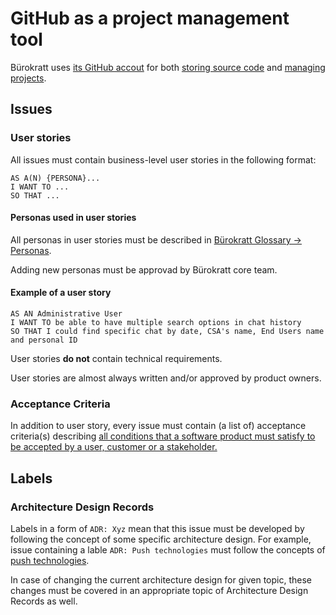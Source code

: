 # GitHub as a project management tool

Bürokratt uses [its GitHub accout](https://github.com/buerokratt) for both [storing source code](https://github.com/orgs/buerokratt/repositories) and [managing projects](https://github.com/orgs/buerokratt/projects?query=is%3Aopen&type=new).


## Issues

### User stories
All issues must contain business-level user stories in the following format:
```
AS A(N) {PERSONA}...
I WANT TO ...
SO THAT ...
```
#### Personas used in user stories

All personas in user stories must be described in [Bürokratt Glossary -> Personas](https://github.com/buerokratt/Buerokratt-onboarding/blob/main/glossary.md#personas).

Adding new personas must be approvad by Bürokratt core team.

#### Example of a user story

```
AS AN Administrative User
I WANT TO be able to have multiple search options in chat history
SO THAT I could find specific chat by date, CSA's name, End Users name and personal ID
```

User stories **do not** contain technical requirements.

User stories are almost always written and/or approved by product owners.


### Acceptance Criteria

In addition to user story, every issue must contain (a list of) acceptance criteria(s) describing [all conditions that a software product must satisfy to be accepted by a user, customer or a stakeholder.](https://www.productplan.com/glossary/acceptance-criteria/#:~:text=Acceptance%20Criteria%20Definition%201%3A%20%E2%80%9CConditions,meet.%E2%80%9D%20(via%20Google))


## Labels

### Architecture Design Records

Labels in a form of `ADR: Xyz` mean that this issue must be developed by following the concept of some specific architecture design. For example, issue containing a lable `ADR: Push technologies` must follow the concepts of [push technologies](https://github.com/buerokratt/Buerokratt-onboarding/blob/main/architecture-design-records.md#push-technologies).

In case of changing the current architecture design for given topic, these changes must be covered in an appropriate topic of Architecture Design Records as well.
